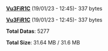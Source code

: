 [**Vu3FiR1C**](/data/Vu3FiR1C.txt) (19/01/23 - 12:45)- 337 bytes

[**Vu3FiR1C**](/data/Vu3FiR1C.txt) (19/01/23 - 12:45)- 337 bytes

**Total Datas**: 5277

**Total Size**: 31.64 MB / 31.6 MB